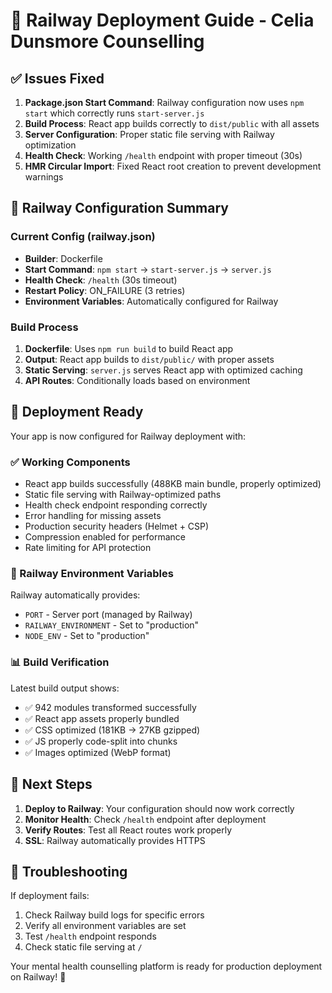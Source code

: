 # 🚂 Railway Deployment Guide - Celia Dunsmore Counselling

## ✅ Issues Fixed
1. **Package.json Start Command**: Railway configuration now uses `npm start` which correctly runs `start-server.js`
2. **Build Process**: React app builds correctly to `dist/public` with all assets
3. **Server Configuration**: Proper static file serving with Railway optimization
4. **Health Check**: Working `/health` endpoint with proper timeout (30s)
5. **HMR Circular Import**: Fixed React root creation to prevent development warnings

## 🎯 Railway Configuration Summary

### Current Config (railway.json)
- **Builder**: Dockerfile
- **Start Command**: `npm start` → `start-server.js` → `server.js`
- **Health Check**: `/health` (30s timeout)
- **Restart Policy**: ON_FAILURE (3 retries)
- **Environment Variables**: Automatically configured for Railway

### Build Process
1. **Dockerfile**: Uses `npm run build` to build React app
2. **Output**: React app builds to `dist/public/` with proper assets
3. **Static Serving**: `server.js` serves React app with optimized caching
4. **API Routes**: Conditionally loads based on environment

## 🚀 Deployment Ready

Your app is now configured for Railway deployment with:

### ✅ Working Components
- React app builds successfully (488KB main bundle, properly optimized)
- Static file serving with Railway-optimized paths
- Health check endpoint responding correctly
- Error handling for missing assets
- Production security headers (Helmet + CSP)
- Compression enabled for performance
- Rate limiting for API protection

### 🔧 Railway Environment Variables
Railway automatically provides:
- `PORT` - Server port (managed by Railway)
- `RAILWAY_ENVIRONMENT` - Set to "production"
- `NODE_ENV` - Set to "production"

### 📊 Build Verification
Latest build output shows:
- ✅ 942 modules transformed successfully
- ✅ React app assets properly bundled
- ✅ CSS optimized (181KB → 27KB gzipped)
- ✅ JS properly code-split into chunks
- ✅ Images optimized (WebP format)

## 🎉 Next Steps

1. **Deploy to Railway**: Your configuration should now work correctly
2. **Monitor Health**: Check `/health` endpoint after deployment
3. **Verify Routes**: Test all React routes work properly
4. **SSL**: Railway automatically provides HTTPS

## 🐛 Troubleshooting

If deployment fails:
1. Check Railway build logs for specific errors
2. Verify all environment variables are set
3. Test `/health` endpoint responds
4. Check static file serving at `/`

Your mental health counselling platform is ready for production deployment on Railway! 🌟
